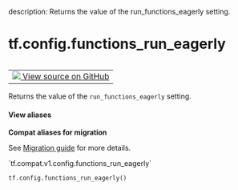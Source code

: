 description: Returns the value of the run_functions_eagerly setting.

<div itemscope itemtype="http://developers.google.com/ReferenceObject">
<meta itemprop="name" content="tf.config.functions_run_eagerly" />
<meta itemprop="path" content="Stable" />
</div>

# tf.config.functions_run_eagerly

<!-- Insert buttons and diff -->

<table class="tfo-notebook-buttons tfo-api nocontent" align="left">
<td>
  <a target="_blank" href="https://github.com/tensorflow/tensorflow/blob/r2.3/tensorflow/python/eager/def_function.py#L423-L426">
    <img src="https://www.tensorflow.org/images/GitHub-Mark-32px.png" />
    View source on GitHub
  </a>
</td>
</table>



Returns the value of the `run_functions_eagerly` setting.

<section class="expandable">
  <h4 class="showalways">View aliases</h4>
  <p>
<b>Compat aliases for migration</b>
<p>See
<a href="https://www.tensorflow.org/guide/migrate">Migration guide</a> for
more details.</p>
<p>`tf.compat.v1.config.functions_run_eagerly`</p>
</p>
</section>

<pre class="devsite-click-to-copy prettyprint lang-py tfo-signature-link">
<code>tf.config.functions_run_eagerly()
</code></pre>



<!-- Placeholder for "Used in" -->
